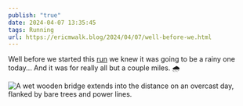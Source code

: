 ```yaml
---
publish: "true"
date: 2024-04-07 13:35:45
tags: Running
url: https://ericmwalk.blog/2024/04/07/well-before-we.html
---
```


Well before we started this [run](https://strava.com/activities/11129565472) we knew it was going to be a rainy one today...  And it was for really all but a couple miles. 🌧️

![A wet wooden bridge extends into the distance on an overcast day, flanked by bare trees and power lines.](https://ericmwalk.blog/uploads/2024/img-8548.jpeg)